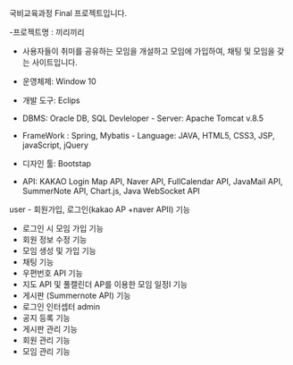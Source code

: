 국비교육과정 Final 프로젝트입니다.

-프로젝트명 : 끼리끼리
- 사용자들이 취미를 공유하는 모임을 개설하고 모임에 가입하여, 채팅 및 모임을 갖는 사이트입니다.

- 운영체제: Window 10
- 개발 도구: Eclips
- DBMS: Oracle DB, SQL Devleloper - Server: Apache Tomcat v.8.5
- FrameWork : Spring, Mybatis - Language: JAVA, HTML5, CSS3, JSP, javaScript, jQuery
- 디자인 툴: Bootstap
- API: KAKAO Login Map API, Naver API, FullCalendar API, JavaMail API, SummerNote API, Chart.js, Java WebSocket API

user - 회원가입, 로그인(kakao AP +naver APII) 기능
- 로그인 시 모임 가입 기능
- 회원 정보 수정 기능
- 모임 생성 및 가입 기능
- 채팅 기능
- 우편번호 API 기능
- 지도 API 및 풀캘린더 AP를 이용한 모임 일정I 기능
- 게시판 (Summernote API) 기능
- 로그인 인터셉터
admin
- 공지 등록 기능
- 게시판 관리 기능
- 회원 관리 기능
- 모임 관리 기능
